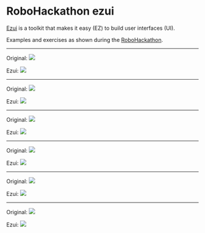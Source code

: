 # RoboHackathon ezui


[Ezui](https://typesupply.github.io/ezui/index.html) is a toolkit that makes it easy (EZ) to build user interfaces (UI).

Examples and exercises as shown during the [RoboHackathon](https://robofont.com/events/robohackathonMarch2023/).

---

Original:
![](assets/copyGlyphs.png)

Ezui:
![](assets/copyGlyphs_ezui.png)

---

Original:
![](assets/copySidebearings.png)

Ezui:
![](assets/copySidebearing_ezui.png)

---

Original:
![](assets/letterMeter.png)

Ezui:
![](assets/letterMeter_ezui.png)

---

Original:
![](assets/layerThief.png)

Ezui:
![](assets/layerThief_ezui.png)

---

Original:
![](assets/delorean.png)

Ezui:
![](assets/delorean_ezui.png)

---

Original:
![](assets/glyphBrowser.png)

Ezui:
![](assets/glyphBrowser_ezui.png)
